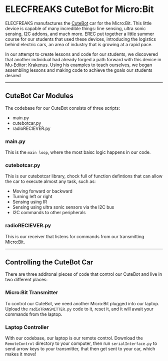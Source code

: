 # ELECFREAKS CuteBot for Micro:Bit
ELECFREAKS manufactures the [CuteBot](https://www.elecfreaks.com/micro-bit-smart-cutebot.html) car for the Micro:Bit. This little device is capable of many incredible things: line sensing, ultra sonic sensing, I2C addons, and much more. EREC put together a little summer course for our students that used these devices, introducing the logistics behind electric cars, an area of industry that is growing at a rapid pace.

In our attempt to create lessons and code for our students, we discovered that another individual had already forged a path forward with this device in Mu-Editor: [Krakenus](https://github.com/Krakenus/microbit-cutebot-micropython). Using his examples to teach ourselves, we began assembling lessons and making code to achieve the goals our students desired

---
## CuteBot Car Modules
The codebase for our CuteBot consists of three scripts:
* main.py
* cutebotcar.py
* radioRECIEVER.py

### main.py
This is the `main loop`, where the most baisc logic happens in our code. 

### cutebotcar.py
This is our cutebotcar library, chock full of function defintions that can allow the car to execute almost any task, such as:
* Moving forward or backward
* Turning left or right
* Sensing using IR
* Sensing using ultra sonic sensors via the I2C bus
* I2C commands to other peripherals

### radioRECIEVER.py
This is our receiver that listens for commands from our transmitting Micro:Bit.

---
## Controlling the CuteBot Car
There are three additonal pieces of code that control our CuteBot and live in two different places:

### Micro:Bit Transmitter
To control our CuteBot, we need another Micro:Bit plugged into our laptop. Upload the `radioTRANSMITTER.py` code to it, reset it, and it will await your commands from the laptop.

### Laptop Controller
With our codebase, our laptop is our remote control. Download the `RemoteControl` directory to your computer, then run `serialInterface.py` to send arrow keys to your transmitter, that then get sent to your car, which makes it move!
